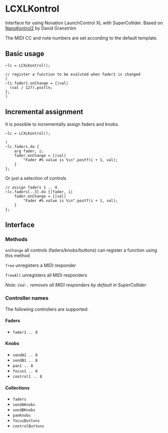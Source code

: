 # LCXLKontrol

Interface for using Novation LaunchControl XL with SuperCollider. Based on [NanoKontrol2](https://github.com/davidgranstrom/NanoKontrol2) by David Granström

The MIDI CC and note numbers are set according to the default template.

## Basic usage

```sclang
~lc = LCXLKontrol();

// register a function to be evaluted when fader1 is changed
(
~lc.fader1.onChange = {|val|
  (val / 127).postln;
};
)
```

## Incremental assignment

It is possible to incrementally assign faders and knobs.

```sclang
~lc = LCXLKontrol();

(
~lc.faders.do {
    arg fader, i;
    fader.onChange = {|val|
        "Fader #% value is %\n".postf(i + 1, val);
    }
};
```

Or just a selection of controls

```sclang
// assign faders 1 .. 4
~lc.faders[..3].do {|fader, i|
    fader.onChange = {|val|
        "Fader #% value is %\n".postf(i + 1, val);
    }
};
```

## Interface

### Methods

`onChange` all controls (faders/knobs/buttons) can register a function using this method

`free` unregisters a MIDI responder

`freeAll` unregisters all MIDI responders

*Note: `Cmd-.` removes all MIDI responders by default in SuperCollider*

### Controller names

The following controllers are supported:

#### Faders

* `fader1 .. 8`

#### Knobs

* `sendA1 .. 8`
* `sendB1 .. 8`
* `pan1 .. 8`
* `focus1 .. 8`
* `control1 .. 8`

#### Collections

* `faders`
* `sendAKnobs`
* `sendBKnobs`
* `panKnobs`
* `focusButtons`
* `controlButtons`
